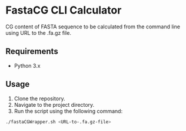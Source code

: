 # FastaCG CLI Calculator

CG content of FASTA sequence to be calculated from the command line using URL to the .fa.gz file.

## Requirements
- Python 3.x

## Usage
1. Clone the repository.
2. Navigate to the project directory.
3. Run the script using the following command:

```bash
./fastaCGWrapper.sh <URL-to-.fa.gz-file>
